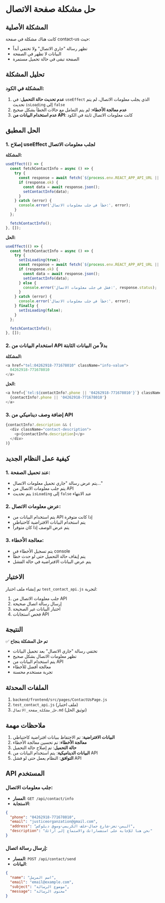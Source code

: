 # حل مشكلة صفحة الاتصال

## المشكلة الأصلية
كانت هناك مشكلة في صفحة contact-us حيث:
- تظهر رسالة "جاري الاتصال" ولا تختفي أبداً
- البيانات لا تظهر في الصفحة
- الصفحة تبقى في حالة تحميل مستمرة

## تحليل المشكلة

### المشكلة في الكود:
1. **عدم تحديث حالة التحميل**: في `useEffect` الذي يجلب معلومات الاتصال، لم يتم تحديث `isLoading` إلى `false`
2. **عدم معالجة الأخطاء**: لم يتم التعامل مع حالات الخطأ بشكل صحيح
3. **عدم استخدام البيانات من API**: كانت معلومات الاتصال ثابتة في الكود

## الحل المطبق

### 1. إصلاح useEffect لجلب معلومات الاتصال

**المشكلة:**
```javascript
useEffect(() => {
  const fetchContactInfo = async () => {
    try {
      const response = await fetch(`${process.env.REACT_APP_API_URL || ''}/api/contact/info`);
      if (response.ok) {
        const data = await response.json();
        setContactInfo(data);
      }
    } catch (error) {
      console.error('خطأ في جلب معلومات الاتصال:', error);
    }
  };

  fetchContactInfo();
}, []);
```

**الحل:**
```javascript
useEffect(() => {
  const fetchContactInfo = async () => {
    try {
      setIsLoading(true);
      const response = await fetch(`${process.env.REACT_APP_API_URL || ''}/api/contact/info`);
      if (response.ok) {
        const data = await response.json();
        setContactInfo(data);
      } else {
        console.error('فشل في جلب معلومات الاتصال:', response.status);
      }
    } catch (error) {
      console.error('خطأ في جلب معلومات الاتصال:', error);
    } finally {
      setIsLoading(false);
    }
  };

  fetchContactInfo();
}, []);
```

### 2. استخدام البيانات من API بدلاً من البيانات الثابتة

**المشكلة:**
```javascript
<a href="tel:04262918-771678010" className="info-value">
  04262918-771678010
</a>
```

**الحل:**
```javascript
<a href={`tel:${contactInfo?.phone || '04262918-771678010'}`} className="info-value">
  {contactInfo?.phone || '04262918-771678010'}
</a>
```

### 3. إضافة وصف ديناميكي من API

```javascript
{contactInfo?.description && (
  <div className="contact-description">
    <p>{contactInfo.description}</p>
  </div>
)}
```

## كيفية عمل النظام الجديد

### 1. عند تحميل الصفحة:
- يتم عرض رسالة "جاري تحميل معلومات الاتصال..."
- يتم جلب معلومات الاتصال من API
- يتم تحديث `isLoading` إلى `false` عند الانتهاء

### 2. عرض معلومات الاتصال:
- يتم استخدام البيانات من API إذا كانت متوفرة
- يتم استخدام البيانات الافتراضية كاحتياطي
- يتم عرض الوصف إذا كان متوفراً

### 3. معالجة الأخطاء:
- يتم تسجيل الأخطاء في console
- يتم إيقاف حالة التحميل حتى لو حدث خطأ
- يتم عرض البيانات الافتراضية في حالة الفشل

## الاختبار

تم إنشاء ملف اختبار `test_contact_api.js` لتجربة:
1. جلب معلومات الاتصال من API
2. إرسال رسالة اتصال صحيحة
3. اختبار البيانات غير الصحيحة
4. فحص استجابات API

## النتيجة

✅ **تم حل المشكلة بنجاح**
- تختفي رسالة "جاري الاتصال" بعد تحميل البيانات
- تظهر معلومات الاتصال بشكل صحيح
- يتم استخدام البيانات من API
- معالجة أفضل للأخطاء
- تجربة مستخدم محسنة

## الملفات المحدثة

1. `backend/frontend/src/pages/ContactUsPage.js`
2. `test_contact_api.js` (ملف اختبار)
3. `حل_مشكلة_صفحة_الاتصال.md` (توثيق الحل)

## ملاحظات مهمة

1. **البيانات الافتراضية**: تم الاحتفاظ ببيانات افتراضية كاحتياطي
2. **معالجة الأخطاء**: تم تحسين معالجة الأخطاء
3. **حالة التحميل**: تم إصلاح حالة التحميل
4. **البيانات الديناميكية**: يتم استخدام البيانات من API
5. **التوافق**: النظام يعمل حتى لو فشل API

## API المستخدم

### جلب معلومات الاتصال:
- **المسار**: `GET /api/contact/info`
- **الاستجابة**:
```json
{
  "phone": "04262918-771678010",
  "email": "justiceorganzation@gmail.com",
  "address": "اليمن-تعز-شارع جمال-خلف الكريمي-وسوق ديلوكس",
  "description": "نحن هنا للإجابة على استفساراتك والاستماع إلى آرائك"
}
```

### إرسال رسالة اتصال:
- **المسار**: `POST /api/contact/send`
- **البيانات**:
```json
{
  "name": "اسم المرسل",
  "email": "email@example.com",
  "subject": "موضوع الرسالة",
  "message": "محتوى الرسالة"
}
```
